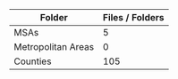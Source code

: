 | Folder             |   Files / Folders |
|--------------------|-------------------|
| MSAs               |                 5 |
| Metropolitan Areas |                 0 |
| Counties           |               105 |